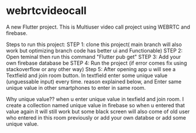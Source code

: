 # webrtcvideocall

A new Flutter project.
This is Multiuser video call project using WEBRTC and firebase.

Steps to run this project:
 STEP 1: clone this project( main branch will also work but optimizing branch code has better ui and Functionable)
 STEP 2: Open teminal then run this command "Flutter pub get"
 STEP 3: Add your own firebase database be
 STEP 4: Run the project (if error comes fix using stackoverflow or any other way)
 Step 5: After opening app u will see a Textfield and join room button. In textfield enter some unique value (unguessable input) every time.  reason explained below,
and Enter same unique value in other smartphones to enter in same room.

Why unique value??
  when u enter unique value in texfield and join room. I create a collection named unique value in firebase so when u entered that value again it will still work but some black screen will also come of old user who entered in this room previously or add your own databse or add some unique value.

